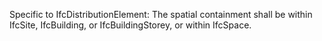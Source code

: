 Specific to IfcDistributionElement: The spatial containment shall be within IfcSite, IfcBuilding, or IfcBuildingStorey, or within IfcSpace.